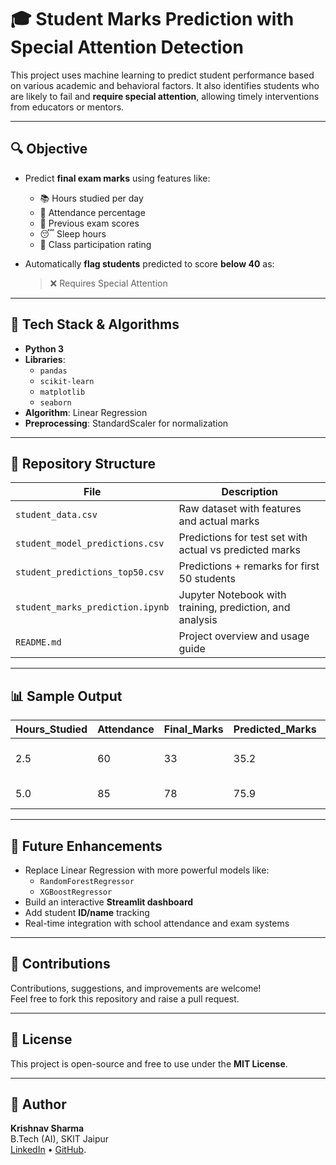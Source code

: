 # 🎓 Student Marks Prediction with Special Attention Detection

This project uses machine learning to predict student performance based on various academic and behavioral factors. It also identifies students who are likely to fail and **require special attention**, allowing timely interventions from educators or mentors.

---

## 🔍 Objective

- Predict **final exam marks** using features like:
  - 📚 Hours studied per day
  - 🏫 Attendance percentage
  - 📝 Previous exam scores
  - 😴 Sleep hours
  - 🙋 Class participation rating

- Automatically **flag students** predicted to score **below 40** as:
  > ❌ Requires Special Attention

---

## 🧠 Tech Stack & Algorithms

- **Python 3**
- **Libraries**:
  - `pandas`
  - `scikit-learn`
  - `matplotlib`
  - `seaborn`
- **Algorithm**: Linear Regression
- **Preprocessing**: StandardScaler for normalization

---

## 📁 Repository Structure

| File                             | Description                                               |
|----------------------------------|-----------------------------------------------------------|
| `student_data.csv`              | Raw dataset with features and actual marks                |
| `student_model_predictions.csv` | Predictions for test set with actual vs predicted marks   |
| `student_predictions_top50.csv` | Predictions + remarks for first 50 students               |
| `student_marks_prediction.ipynb`| Jupyter Notebook with training, prediction, and analysis  |
| `README.md`                     | Project overview and usage guide                          |

---

## 📊 Sample Output

| Hours_Studied | Attendance | Final_Marks | Predicted_Marks | Remark                     |
|---------------|------------|-------------|------------------|----------------------------|
| 2.5           | 60         | 33          | 35.2             | ❌ Requires Special Attention |
| 5.0           | 85         | 78          | 75.9             | ✅ Satisfactory               |

---

## 🚀 Future Enhancements

- Replace Linear Regression with more powerful models like:
  - `RandomForestRegressor`
  - `XGBoostRegressor`
- Build an interactive **Streamlit dashboard**
- Add student **ID/name** tracking
- Real-time integration with school attendance and exam systems

---

## 🤝 Contributions

Contributions, suggestions, and improvements are welcome!  
Feel free to fork this repository and raise a pull request.

---

## 📜 License

This project is open-source and free to use under the **MIT License**.

---

## 🧩 Author

**Krishnav Sharma**  
B.Tech (AI), SKIT Jaipur  
[LinkedIn](https://www.linkedin.com/in/krishnav-sharma-960350247/) • [GitHub](https://github.com/Krish-0007).

